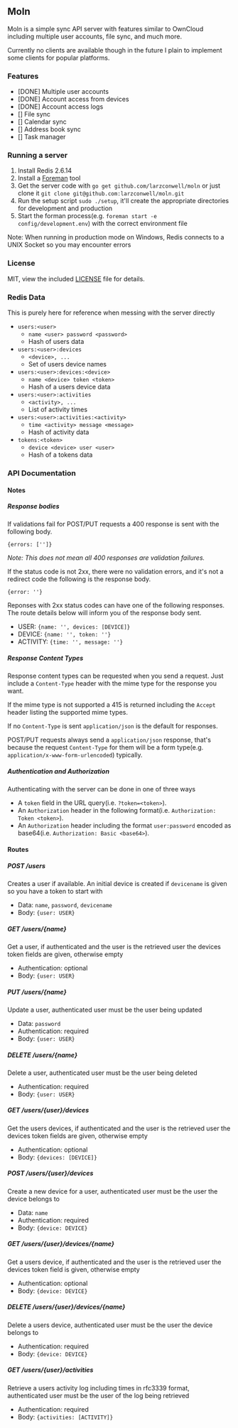Moln
---

Moln is a simple sync API server with features similar to OwnCloud including multiple user accounts, file sync, and much more.

Currently no clients are available though in the future I plain to implement some clients for popular platforms.

### Features
- [DONE] Multiple user accounts
- [DONE] Account access from devices
- [DONE] Account access logs
- [] File sync
- [] Calendar sync
- [] Address book sync
- [] Task manager

### Running a server
1. Install Redis 2.6.14
2. Install a [Foreman](https://github.com/ddollar/foreman) tool
3. Get the server code with `go get github.com/larzconwell/moln` or just clone it `git clone git@github.com:larzconwell/moln.git`
4. Run the setup script `sudo ./setup`, it'll create the appropriate directories for development and production
5. Start the forman process(e.g. `foreman start -e config/development.env`) with the correct environment file

Note: When running in production mode on Windows, Redis connects to a UNIX Socket so you may encounter errors


### License
MIT, view the included [LICENSE](https://raw.github.com/larzconwell/moln/master/LICENSE) file for details.

### Redis Data
This is purely here for reference when messing with the server directly

- `users:<user>`
  - `name <user> password <password>`
  - Hash of users data
- `users:<user>:devices`
  - `<device>, ...`
  - Set of users device names
- `users:<user>:devices:<device>`
  - `name <device> token <token>`
  - Hash of a users device data
- `users:<user>:activities`
  - `<activity>, ...`
  - List of activity times
- `users:<user>:activities:<activity>`
  - `time <activity> message <message>`
  - Hash of activity data
- `tokens:<token>`
  - `device <device> user <user>`
  - Hash of a tokens data

### API Documentation
#### Notes

##### Response bodies
If validations fail for POST/PUT requests a 400 response is sent with the following body.
```
{errors: ['']}
```
_Note: This does not mean all 400 responses are validation failures._

If the status code is not 2xx, there were no validation errors, and it's not a redirect code the following is the response body.
```
{error: ''}
```

Reponses with 2xx status codes can have one of the following responses. The route details below will inform you of the response body sent.

- USER: `{name: '', devices: [DEVICE]}`
- DEVICE: `{name: '', token: ''}`
- ACTIVITY: `{time: '', message: ''}`

##### Response Content Types
Response content types can be requested when you send a request. Just include a `Content-Type` header with the mime type for the response you want. 

If the mime type is not supported a 415 is returned including the `Accept` header listing the supported mime types.

If no `Content-Type` is sent `application/json` is the default for responses.

POST/PUT requests always send a `application/json` response, that's because the request `Content-Type` for them will be a form type(e.g. `application/x-www-form-urlencoded`) typically.

##### Authentication and Authorization
Authenticating with the server can be done in one of three ways

- A `token` field in the URL query(i.e. `?token=<token>`).
- An `Authorization` header in the following format(i.e. `Authorization: Token <token>`).
- An `Authorization` header including the format `user:password` encoded as base64(i.e. `Authorization: Basic <base64>`).

#### Routes
##### POST /users
Creates a user if available. An initial device is created if `devicename` is given so you have a token to start with

- Data: `name`, `password`, `devicename`
- Body: `{user: USER}`

##### GET /users/{name}
Get a user, if authenticated and the user is the retrieved user the devices token fields are given, otherwise empty

- Authentication: optional
- Body: `{user: USER}`

##### PUT /users/{name}
Update a user, authenticated user must be the user being updated

- Data: `password`
- Authentication: required
- Body: `{user: USER}`

##### DELETE /users/{name}
Delete a user, authenticated user must be the user being deleted

- Authentication: required
- Body: `{user: USER}`

##### GET /users/{user}/devices
Get the users devices, if authenticated and the user is the retrieved user the devices token fields are given, otherwise empty

- Authentication: optional
- Body: `{devices: [DEVICE]}`

##### POST /users/{user}/devices
Create a new device for a user, authenticated user must be the user the device belongs to

- Data: `name`
- Authentication: required
- Body: `{device: DEVICE}`

##### GET /users/{user}/devices/{name}
Get a users device, if authenticated and the user is the retrieved user the devices token field is given, otherwise empty

- Authentication: optional
- Body: `{device: DEVICE}`

##### DELETE /users/{user}/devices/{name}
Delete a users device, authenticated user must be the user the device belongs to

- Authentication: required
- Body: `{device: DEVICE}`

##### GET /users/{user}/activities
Retrieve a users activity log including times in rfc3339 format, authenticated user must be the user of the log being retrieved

- Authentication: required
- Body: `{activities: [ACTIVITY]}`
